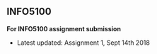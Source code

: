 ## INFO5100

**For INFO5100 assignment submission**

* Latest updated: Assignment 1, Sept 14th 2018

